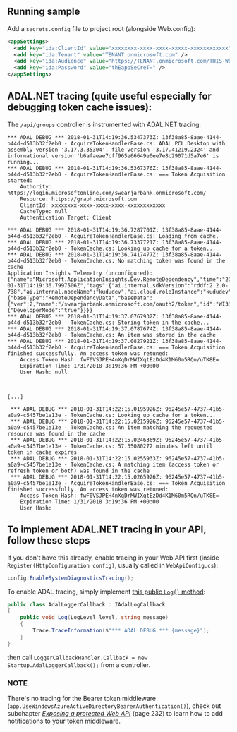 ## Running sample

Add a `secrets.config` file to project root (alongside Web.config):

```xml
<appSettings>
  <add key="ida:ClientId" value="xxxxxxxx-xxxx-xxxx-xxxxx-xxxxxxxxxxxx" />
  <add key="ida:Tenant" value="TENANT.onmicrosoft.com" />
  <add key="ida:Audience" value="https://TENANT.onmicrosoft.com/THIS-WEBAPI-NAME" />
  <add key="ida:Password" value="thEappSeCreT=" />
</appSettings>
```

## ADAL.NET tracing (quite useful especially for debugging token cache issues):

The `/api/groups` controller is instrumented with ADAL.NET tracing:

```
*** ADAL DEBUG *** 2018-01-31T14:19:36.5347373Z: 13f38a85-8aae-4144-b44d-d513b32f2eb0 - AcquireTokenHandlerBase.cs: ADAL PCL.Desktop with assembly version '3.17.3.35304', file version '3.17.41219.2324' and informational version 'b6afaeae7cff965e66649e0ee7e8c29071d5a7e6' is running...
*** ADAL DEBUG *** 2018-01-31T14:19:36.5367376Z: 13f38a85-8aae-4144-b44d-d513b32f2eb0 - AcquireTokenHandlerBase.cs: === Token Acquisition started:
	Authority: https://login.microsoftonline.com/swearjarbank.onmicrosoft.com/
	Resource: https://graph.microsoft.com
	ClientId: xxxxxxxx-xxxx-xxxx-xxxx-xxxxxxxxxxxx
	CacheType: null
	Authentication Target: Client
	
*** ADAL DEBUG *** 2018-01-31T14:19:36.7287701Z: 13f38a85-8aae-4144-b44d-d513b32f2eb0 - AcquireTokenHandlerBase.cs: Loading from cache.
*** ADAL DEBUG *** 2018-01-31T14:19:36.7337721Z: 13f38a85-8aae-4144-b44d-d513b32f2eb0 - TokenCache.cs: Looking up cache for a token...
*** ADAL DEBUG *** 2018-01-31T14:19:36.7417477Z: 13f38a85-8aae-4144-b44d-d513b32f2eb0 - TokenCache.cs: No matching token was found in the cache
Application Insights Telemetry (unconfigured): {"name":"Microsoft.ApplicationInsights.Dev.RemoteDependency","time":"2018-01-31T14:19:36.7997506Z","tags":{"ai.internal.sdkVersion":"rddf:2.2.0-738","ai.internal.nodeName":"kududev","ai.cloud.roleInstance":"kududev"},"data":{"baseType":"RemoteDependencyData","baseData":{"ver":2,"name":"/swearjarbank.onmicrosoft.com/oauth2/token","id":"WI3SdvHiGCo=","data":"https://login.microsoftonline.com/swearjarbank.onmicrosoft.com/oauth2/token","duration":"00:00:00.2310000","resultCode":"200","success":true,"type":"Http","target":"login.microsoftonline.com","properties":{"DeveloperMode":"true"}}}}
*** ADAL DEBUG *** 2018-01-31T14:19:37.0767932Z: 13f38a85-8aae-4144-b44d-d513b32f2eb0 - TokenCache.cs: Storing token in the cache...
*** ADAL DEBUG *** 2018-01-31T14:19:37.0787674Z: 13f38a85-8aae-4144-b44d-d513b32f2eb0 - TokenCache.cs: An item was stored in the cache
*** ADAL DEBUG *** 2018-01-31T14:19:37.0827921Z: 13f38a85-8aae-4144-b44d-d513b32f2eb0 - AcquireTokenHandlerBase.cs: === Token Acquisition finished successfully. An access token was retuned:
	Access Token Hash: fwF0VSJPEH4nXqDrMWIXqtEzDd4K1M60m5RQn/uTK8E=
	Expiration Time: 1/31/2018 3:19:36 PM +00:00
	User Hash: null



[...]

 *** ADAL DEBUG *** 2018-01-31T14:22:15.0195926Z: 96245e57-4737-41b5-a0a9-c5457be1e13e - TokenCache.cs: Looking up cache for a token...
 *** ADAL DEBUG *** 2018-01-31T14:22:15.0215926Z: 96245e57-4737-41b5-a0a9-c5457be1e13e - TokenCache.cs: An item matching the requested resource was found in the cache
 *** ADAL DEBUG *** 2018-01-31T14:22:15.0246369Z: 96245e57-4737-41b5-a0a9-c5457be1e13e - TokenCache.cs: 57.35080272 minutes left until token in cache expires
 *** ADAL DEBUG *** 2018-01-31T14:22:15.0255933Z: 96245e57-4737-41b5-a0a9-c5457be1e13e - TokenCache.cs: A matching item (access token or refresh token or both) was found in the cache
 *** ADAL DEBUG *** 2018-01-31T14:22:15.0265926Z: 96245e57-4737-41b5-a0a9-c5457be1e13e - AcquireTokenHandlerBase.cs: === Token Acquisition finished successfully. An access token was retuned:
	Access Token Hash: fwF0VSJPEH4nXqDrMWIXqtEzDd4K1M60m5RQn/uTK8E=
	Expiration Time: 1/31/2018 3:19:36 PM +00:00
	User Hash: 

```

## To implement ADAL.NET tracing in your API, follow these steps

If you don't have this already, enable tracing in your Web API first (inside `Register(HttpConfiguration config)`, usually called in `WebApiConfig.cs`):

```csharp
config.EnableSystemDiagnosticsTracing();
```

To enable ADAL tracing, simply implement [this public `Log()` method](https://github.com/AzureAD/azure-activedirectory-library-for-dotnet/blob/dev/adal/src/Microsoft.IdentityModel.Clients.ActiveDirectory/IAdalLogCallback.cs#L75-L82):

```csharp
public class AdalLoggerCallback : IAdalLogCallback
{
    public void Log(LogLevel level, string message)
    {
        Trace.TraceInformation($"*** ADAL DEBUG *** {message}");
    }
}
```

then call `LoggerCallbackHandler.Callback = new Startup.AdalLoggerCallback();` from a controller.


### NOTE

There's no tracing for the Bearer token middleware (`app.UseWindowsAzureActiveDirectoryBearerAuthentication()`), check out subchapter _[Exposing a protected Web API](https://www.microsoftpressstore.com/store/modern-authentication-with-azure-active-directory-for-9780735696945)_ (page 232) to learn how to add notifications to your token middleware.